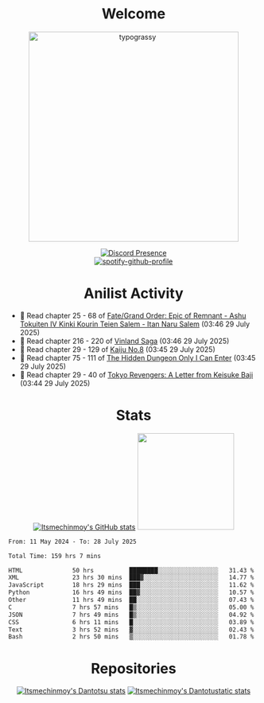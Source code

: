 <div align="center">

# Welcome
<a href="https://github.com/kawarimidoll/typograssy">
    <img alt="typograssy" src="https://typograssy.deno.dev/api?text=%E3%82%88%E3%81%86%E3%81%93%E3%81%9D%E3%81%BF%E3%81%AA%E3%81%95%E3%82%93%20-%20Itsmechinmoy--&&l0=none&l1=82d9d0&l2=027353&l3=038c4c&l4=01402e&bg=none&frame=none&speed=100&comment=" width="421.99">
</a>

[![Discord Presence](https://lanyard.cnrad.dev/api/523539866311720963?theme=dark&bg=Oe1116&animated=false&hideDiscrim=true&borderRadius=30px&hideActivity=whenNotUsed)](https://discord.com/users/523539866311720963)<br>
[![spotify-github-profile](https://spotify-github-profile.kittinanx.com/api/view?uid=31zczwoe3obxakjgkio7anubhkaq&cover_image=true&theme=novatorem&show_offline=true&background_color=121212&interchange=false&bar_color=53b14f&bar_color=ffffff&bar_color_cover=false)](https://spotify-github-profile.vercel.app/api/view?uid=31zczwoe3obxakjgkio7anubhkaq&redirect=true)
</div>

<div align="center">

# Anilist Activity
</div>
<!-- ANILIST_ACTIVITY:start -->

-   📖 Read chapter 25 - 68 of [Fate/Grand Order: Epic of Remnant - Ashu Tokuiten IV Kinki Kourin Teien Salem - Itan Naru Salem](https://anilist.co/manga/107556) (03:46 29 July 2025)
-   📖 Read chapter 216 - 220 of [Vinland Saga](https://anilist.co/manga/30642) (03:46 29 July 2025)
-   📖 Read chapter 29 - 129 of [Kaiju No.8](https://anilist.co/manga/120760) (03:45 29 July 2025)
-   📖 Read chapter 75 - 111 of [The Hidden Dungeon Only I Can Enter](https://anilist.co/manga/103850) (03:45 29 July 2025)
-   📖 Read chapter 29 - 40 of [Tokyo Revengers: A Letter from Keisuke Baji](https://anilist.co/manga/151997) (03:44 29 July 2025)

<!-- ANILIST_ACTIVITY:end -->
<div align="center">
    
# Stats
[![Itsmechinmoy's GitHub stats](https://github-readme-stats.vercel.app/api?username=itsmechinmoy&show_icons=true&theme=algolia)](https://github.com/anuraghazra/github-readme-stats)
<img src="https://github-readme-stackoverflow.vercel.app/?userID=25004176&theme=dark" height="194"/>
</div>
<!--START_SECTION:waka-->

```txt
From: 11 May 2024 - To: 28 July 2025

Total Time: 159 hrs 7 mins

HTML              50 hrs          ████████░░░░░░░░░░░░░░░░░   31.43 %
XML               23 hrs 30 mins  ███▓░░░░░░░░░░░░░░░░░░░░░   14.77 %
JavaScript        18 hrs 29 mins  ███░░░░░░░░░░░░░░░░░░░░░░   11.62 %
Python            16 hrs 49 mins  ██▓░░░░░░░░░░░░░░░░░░░░░░   10.57 %
Other             11 hrs 49 mins  ██░░░░░░░░░░░░░░░░░░░░░░░   07.43 %
C                 7 hrs 57 mins   █▒░░░░░░░░░░░░░░░░░░░░░░░   05.00 %
JSON              7 hrs 49 mins   █▒░░░░░░░░░░░░░░░░░░░░░░░   04.92 %
CSS               6 hrs 11 mins   █░░░░░░░░░░░░░░░░░░░░░░░░   03.89 %
Text              3 hrs 52 mins   ▓░░░░░░░░░░░░░░░░░░░░░░░░   02.43 %
Bash              2 hrs 50 mins   ▒░░░░░░░░░░░░░░░░░░░░░░░░   01.78 %
```

<!--END_SECTION:waka-->
<div align="center">

# Repositories
[![Itsmechinmoy's Dantotsu stats](https://github-readme-stats.vercel.app/api/pin/?username=itsmechinmoy&repo=dantotsu&show_icons=true&theme=algolia&description_lines_count=1)](https://github.com/itsmechinmoy/dantotsu)
[![Itsmechinmoy's Dantotustatic stats](https://github-readme-stats.vercel.app/api/pin/?username=itsmechinmoy&repo=dantotustatic&show_icons=true&theme=algolia&description_lines_count=1)](https://github.com/itsmechinmoy/dantotustatic)
</div>
